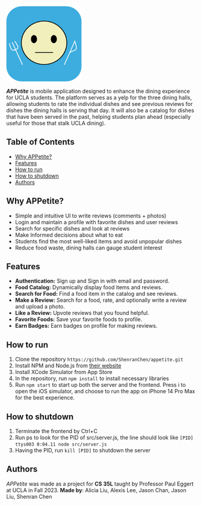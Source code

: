 <img src="./images/App-logo.png" alt="APPetite Logo" width="200" height="200">

**_APPetite_** is mobile application designed to enhance the dining experience for UCLA students. The platform serves as a yelp for the three dining halls, allowing students to rate the individual dishes and see previous reviews for dishes the dining halls is serving that day. It will also be a catalog for dishes that have been served in the past, helping students plan ahead (especially useful for those that stalk UCLA dining). 

## Table of Contents
- [Why APPetite?](https://github.com/ShenranChen/appetite/#why-appetite)
- [Features](https://github.com/ShenranChen/appetite/#features)
- [How to run](https://github.com/ShenranChen/appetite/#how-to-run)
- [How to shutdown](https://github.com/ShenranChen/appetite/#how-to-shutdown)
- [Authors](https://github.com/ShenranChen/appetite/#authors)

## Why APPetite?
- Simple and intuitive UI to write reviews (comments + photos) 
- Login and maintain a profile with favorite dishes and user reviews 
- Search for specific dishes and look at reviews 
- Make Informed decisions about what to eat 
- Students find the most well-liked items and avoid unpopular dishes
- Reduce food waste, dining halls can gauge student interest 

## Features
- **Authentication:** Sign up and Sign in with email and password. 
- **Food Catalog:** Dynamically display food items and reviews.
- **Search for Food:** Find a food item in the catalog and see reviews.
- **Make a Review:** Search for a food, rate, and optionally write a review and upload a photo.
- **Like a Review:** Upvote reviews that you found helpful.
- **Favorite Foods:** Save your favorite foods to profile.
- **Earn Badges:** Earn badges on profile for making reviews.

## How to run
1. Clone the repository `https://github.com/ShenranChen/appetite.git`
2. Install NPM and Node.js from [their website](https://nodejs.org/en/download/)
3. Install XCode Simulator from App Store
4. In the repository, run `npm install` to install necessary libraries
5. Run `npm start` to start up both the server and the frontend. Press i to open the iOS simulator, and choose to run the app on iPhone 14 Pro Max for the best experience.

## How to shutdown
1. Terminate the frontend by Ctrl+C
2. Run ps to look for the PID of src/server.js, the line should look like `[PID] ttys003 0:04.11 node src/server.js`
3. Having the PID, run `kill [PID]` to shutdown the server

## Authors
_APPetite_ was made as a project for **CS 35L** taught by Professor Paul Eggert at UCLA in Fall 2023. **Made by**: Alicia Liu, Alexis Lee, Jason Chan, Jason Liu, Shenran Chen